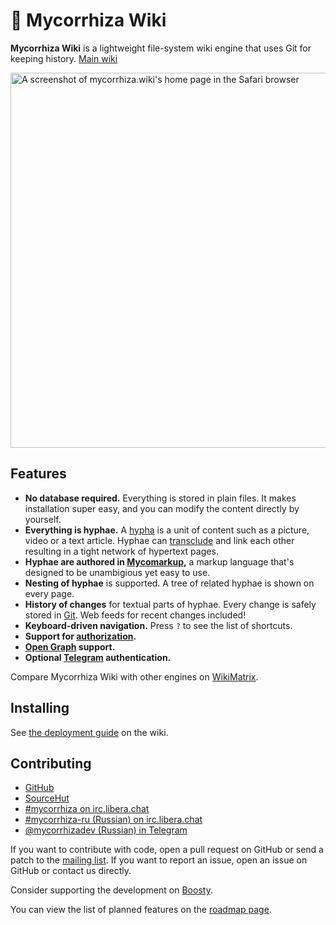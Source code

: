 # 🍄 Mycorrhiza Wiki

**Mycorrhiza Wiki** is a lightweight file-system wiki engine that uses Git for keeping history. [Main wiki](https://mycorrhiza.wiki)

<img src="https://mycorrhiza.wiki/binary/release/1.8/screenshot" alt="A screenshot of mycorrhiza.wiki's home page in the Safari browser" width="600">


## Features

* **No database required.** Everything is stored in plain files. It makes installation super easy, and you can modify the content directly by yourself.
* **Everything is hyphae.** A [hypha] is a unit of content such as a picture, video or a text article. Hyphae can [transclude][transclusion] and link each other resulting in a tight network of hypertext pages.
* **Hyphae are authored in [Mycomarkup],** a markup language that's designed to be unambigious yet easy to use.
* **Nesting of hyphae** is supported. A tree of related hyphae is shown on every page.
* **History of changes** for textual parts of hyphae. Every change is safely stored in [Git]. Web feeds for recent changes included!
* **Keyboard-driven navigation.** Press `?` to see the list of shortcuts.
* **Support for [authorization].**
* **[Open Graph] support.**
* **Optional [Telegram] authentication.**

[hypha]: https://mycorrhiza.wiki/hypha/feature/hypha
[transclusion]: https://mycorrhiza.wiki/hypha/feature/transclusion
[authorization]: https://mycorrhiza.wiki/hypha/feature/authorization
[Mycomarkup]: https://mycorrhiza.wiki/help/en/mycomarkup
[Git]: https://mycorrhiza.wiki/hypha/integration/git
[Open Graph]: https://mycorrhiza.wiki/hypha/standard/opengraph
[Telegram]: https://mycorrhiza.wiki/help/en/telegram

Compare Mycorrhiza Wiki with other engines on [WikiMatrix](https://www.wikimatrix.org/show/mycorrhiza).


## Installing

See [the deployment guide](https://mycorrhiza.wiki/hypha/guide/deployment) on the wiki.


## Contributing

* [GitHub](https://github.com/bouncepaw/mycorrhiza)
* [SourceHut](https://sr.ht/~handlerug/mycorrhiza)
* [#mycorrhiza on irc.libera.chat](irc://irc.libera.chat/#mycorrhiza)
* [#mycorrhiza-ru (Russian) on irc.libera.chat](irc://irc.libera.chat/#mycorrhiza-ru)
* [@mycorrhizadev (Russian) in Telegram](https://t.me/mycorrhizadev)

If you want to contribute with code, open a pull request on GitHub or send a
patch to the [mailing list]. If you want to report an issue, open an issue on
GitHub or contact us directly.

Consider supporting the development on [Boosty](https://boosty.to/bouncepaw).

You can view the list of planned features on the [roadmap page].

[mailing list]: https://lists.sr.ht/~handlerug/mycorrhiza-devel
[roadmap page]: https://mycorrhiza.wiki/hypha/release/roadmap
